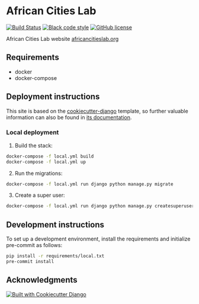 # African Cities Lab

[![Build Status](https://github.com/martibosch/african-cities-lab-org/workflows/CI/badge.svg?branch=main)](https://github.com/martibosch/african-cities-lab-org/actions/workflows/ci.yml)
[![Black code style](https://img.shields.io/badge/code%20style-black-000000.svg)](https://github.com/ambv/black)
[![GitHub license](https://img.shields.io/github/license/martibosch/african-cities-lab-org.svg)](https://github.com/martibosch/african-cities-lab-org/blob/main/LICENSE)

African Cities Lab website [africancitieslab.org](https://africancitieslab.org)

## Requirements

* docker
* docker-compose

## Deployment instructions

This site is based on the [cookiecutter-django](https://github.com/pydanny/cookiecutter-django/) template, so further valuable information can also be found in [its documentation](https://cookiecutter-django.readthedocs.io/en/latest/?badge=latest).

### Local deployment

1. Build the stack:

```bash
docker-compose -f local.yml build
docker-compose -f local.yml up
```

2. Run the migrations:

```bash
docker-compose -f local.yml run django python manage.py migrate
```

3. Create a super user:

```bash
docker-compose -f local.yml run django python manage.py createsuperuser
```

## Development instructions

To set up a development environment, install the requirements and initialize pre-commit as follows:

```bash
pip install -r requirements/local.txt
pre-commit install
```

## Acknowledgments

[![Built with Cookiecutter Django](https://img.shields.io/badge/built%20with-Cookiecutter%20Django-ff69b4.svg?logo=cookiecutter)](https://github.com/pydanny/cookiecutter-django/)
